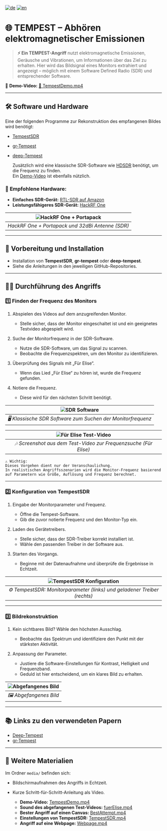 [![de](https://img.shields.io/badge/lang-de-red.svg)](https://github.com/arsiba/TempestAttack/blob/main/README.md)
[![en](https://img.shields.io/badge/lang-en-green.svg)](https://github.com/arsiba/TempestAttack/blob/main/README.en.md)


# 🌐 **TEMPEST** – Abhören elektromagnetischer Emissionen  

> **⚡️ Ein TEMPEST-Angriff** nutzt elektromagnetische Emissionen, Geräusche und Vibrationen, um Informationen über das Ziel zu erhalten. Hier wird das Bildsignal eines Monitors extrahiert und angezeigt – möglich mit einem Software Defined Radio (SDR) und entsprechender Software.  



🎥 **Demo-Video:** [📁 TempestDemo.mp4](media/TempestDemo.mp4)  

---  

## 🛠️ Software und Hardware  

Eine der folgenden Programme zur Rekonstruktion des empfangenen Bildes wird benötigt:  

- [TempestSDR](https://github.com/martinmarinov/TempestSDR)  
- [gr-Tempest](https://github.com/git-artes/gr-tempest)  
- [deep-Tempest](https://github.com/emidan19/deep-tempest)  

  Zusätzlich wird eine klassische SDR-Software wie [HDSDR](https://hdsdr.de/) benötigt, um die Frequenz zu finden.  
  Ein [Demo-Video](https://github.com/eried/Research/blob/master/HackRF/TempestSDR/tempest_test_elize_song.mp4) ist ebenfalls nützlich.  

### 📡 **Empfohlene Hardware:**  
- **Einfaches SDR-Gerät:** [RTL-SDR auf Amazon](https://www.amazon.de/DVB-T-DAB-Stick-RTL2832U-Chipsatz/dp/B0C4DXV2CC/)  
- **Leistungsfähigeres SDR-Gerät:** [HackRF One](https://opensourcesdrlab.com/products/h4m-receiver-and-spectrum-analyzer?VariantsId=10005)  

| ![HackRF One + Portapack](images/Portapack.png) |  
| :---------------------------------------------: |  
| *HackRF One + Portapack und 32dBi Antenne (SDR)* |  

---  

## 🔧 Vorbereitung und Installation  

- Installation von **TempestSDR**, **gr-tempest** oder **deep-tempest**.  
- Siehe die Anleitungen in den jeweiligen GitHub-Repositories.  

---  

## 🕵️‍♂️ Durchführung des Angriffs  

### 1️⃣ **Finden der Frequenz des Monitors**  

1. Abspielen des Videos auf dem anzugreifenden Monitor.  
   - Stelle sicher, dass der Monitor eingeschaltet ist und ein geeignetes Testvideo abgespielt wird.  

2. Suche der Monitorfrequenz in der SDR-Software.  
   - Nutze die SDR-Software, um das Signal zu scannen.  
   - Beobachte die Frequenzspektren, um den Monitor zu identifizieren.  

3. Überprüfung des Signals mit „Für Elise“.  
   - Wenn das Lied „Für Elise“ zu hören ist, wurde die Frequenz gefunden.  

4. Notiere die Frequenz.  
   - Diese wird für den nächsten Schritt benötigt.  

| ![SDR Software](images/SDR-Software.png) |  
| :--------------------------------------: |  
| *🖥️ Klassische SDR Software zum Suchen der Monitorfrequenz* |  

| ![Für Elise Test-Video](images/fueElise.png) |  
| :------------------------------------------: |  
| *🎶 Screenshot aus dem Test-Video zur Frequenzsuche (Für Elise)* |  


```
⚠️ Wichtig:
Dieses Vorgehen dient nur der Veranschaulichung.  
In realistischen Angriffsszenarien wird die Monitor-Frequenz basierend auf Parametern wie Größe, Auflösung und Frequenz berechnet.
```

---  

### 2️⃣ **Konfiguration von TempestSDR**  

1. Eingabe der Monitorparameter und Frequenz.  
   - Öffne die Tempest-Software.  
   - Gib die zuvor notierte Frequenz und den Monitor-Typ ein.  

2. Laden des Gerätetreibers.  
   - Stelle sicher, dass der SDR-Treiber korrekt installiert ist.  
   - Wähle den passenden Treiber in der Software aus.  

3. Starten des Vorgangs.  
   - Beginne mit der Datenaufnahme und überprüfe die Ergebnisse in Echtzeit.  

| ![TempestSDR Konfiguration](images/TempestSDR.png) |  
| :------------------------------------------------: |  
| *⚙️ TempestSDR: Monitorparameter (links) und geladener Treiber (rechts)* |  

---  

### 3️⃣ **Bildrekonstruktion**  

1. Kein sichtbares Bild? Wähle den höchsten Ausschlag.  
   - Beobachte das Spektrum und identifiziere den Punkt mit der stärksten Aktivität.  

2. Anpassung der Parameter.  
   - Justiere die Software-Einstellungen für Kontrast, Helligkeit und Frequenzband.  
   - Geduld ist hier entscheidend, um ein klares Bild zu erhalten.  

| ![Abgefangenes Bild](images/MonitorCapture.png) |  
| :---------------------------------------------: |  
| *🖼️ Abgefangenes Bild* |  

---  

## 📚 Links zu den verwendeten Papern  

- [Deep-Tempest](https://arxiv.org/pdf/2407.09717v1)  
- [gr-Tempest](https://iie.fing.edu.uy/publicaciones/2022/LBCS22/LBCS22.pdf)  

---  

## 📂 Weitere Materialien  

Im Ordner `media/` befinden sich:  
- Bildschirmaufnahmen des Angriffs in Echtzeit.  
- Kurze Schritt-für-Schritt-Anleitung als Video.  

  - **Demo-Video:** [TempestDemo.mp4](media/TempestDemo.mp4)  
  - **Sound des abgefangenen Test-Videos:** [fuerElise.mp4](media/fuerElise.mp4)  
  - **Bester Angriff auf einen Canvas:** [BestAttempt.mp4](media/BestAttempt.mp4)  
  - **Einstellungen von TempestSDR:** [TempestSDR.mp4](media/TempestSDR.mp4)  
  - **Angriff auf eine Webpage:** [Webpage.mp4](media/Webpage.mp4)  
